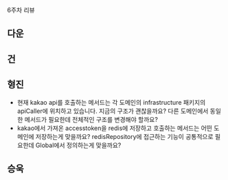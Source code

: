 6주차 리뷰
## 다운
## 건
## 형진
* 현재 kakao api를 호출하는 메서드는 각 도메인의 infrastructure 패키지의 apiCaller에 위치하고 있습니다. 지금의 구조가 괜찮을까요? 다른 도메인에서 동일한 메서드가 필요한데 전체적인 구조를 변경해야 할까요?
* kakao에서 가져온 accesstoken을 redis에 저장하고 호출하는 메서드는 어떤 도메인에 저장하는게 맞을까요? redisRepository에 접근하는 기능이 공통적으로 필요한데 Global에서 정의하는게 맞을까요?
## 승욱
